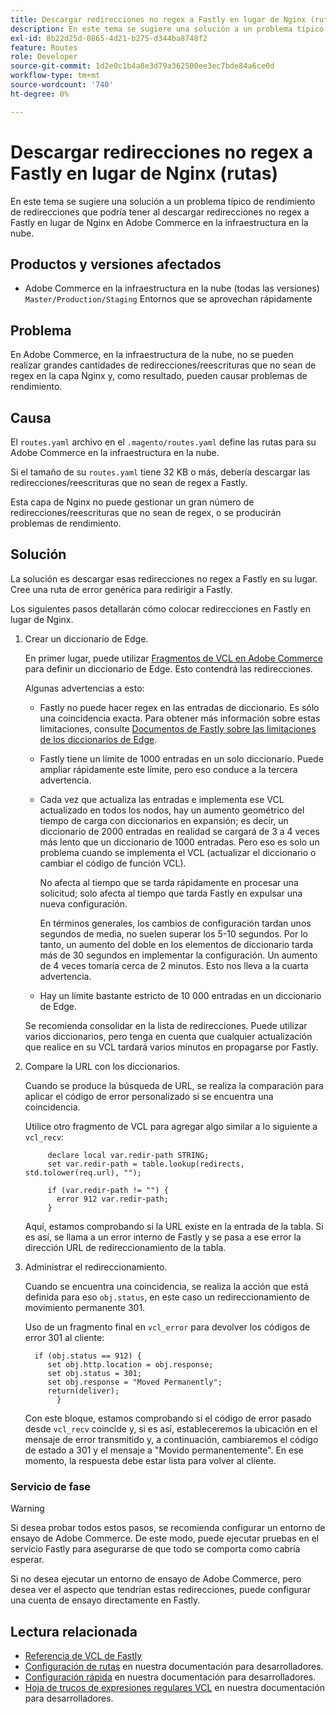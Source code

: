 ```yaml
---
title: Descargar redirecciones no regex a Fastly en lugar de Nginx (rutas)
description: En este tema se sugiere una solución a un problema típico de rendimiento de redirecciones que podría tener al descargar redirecciones no regex a Fastly en lugar de Nginx en Adobe Commerce en la infraestructura en la nube.
exl-id: 8b22d25d-0865-4d21-b275-d344ba8748f2
feature: Routes
role: Developer
source-git-commit: 1d2e0c1b4a8e3d79a362500ee3ec7bde84a6ce0d
workflow-type: tm+mt
source-wordcount: '740'
ht-degree: 0%

---
```


# Descargar redirecciones no regex a Fastly en lugar de Nginx (rutas)

En este tema se sugiere una solución a un problema típico de rendimiento de redirecciones que podría tener al descargar redirecciones no regex a Fastly en lugar de Nginx en Adobe Commerce en la infraestructura en la nube.

## Productos y versiones afectados

* Adobe Commerce en la infraestructura en la nube (todas las versiones) `Master/Production/Staging` Entornos que se aprovechan rápidamente

## Problema

En Adobe Commerce, en la infraestructura de la nube, no se pueden realizar grandes cantidades de redirecciones/reescrituras que no sean de regex en la capa Nginx y, como resultado, pueden causar problemas de rendimiento.

## Causa

El `routes.yaml` archivo en el `.magento/routes.yaml` define las rutas para su Adobe Commerce en la infraestructura en la nube.

Si el tamaño de su `routes.yaml` tiene 32 KB o más, debería descargar las redirecciones/reescrituras que no sean de regex a Fastly.

Esta capa de Nginx no puede gestionar un gran número de redirecciones/reescrituras que no sean de regex, o se producirán problemas de rendimiento.

## Solución

La solución es descargar esas redirecciones no regex a Fastly en su lugar. Cree una ruta de error genérica para redirigir a Fastly.

Los siguientes pasos detallarán cómo colocar redirecciones en Fastly en lugar de Nginx.

1. Crear un diccionario de Edge.

   En primer lugar, puede utilizar [Fragmentos de VCL en Adobe Commerce](/docs/commerce-cloud-service/user-guide/cdn/custom-vcl-snippets/fastly-vcl-custom-snippets.html) para definir un diccionario de Edge. Esto contendrá las redirecciones.

   Algunas advertencias a esto:

   * Fastly no puede hacer regex en las entradas de diccionario. Es sólo una coincidencia exacta. Para obtener más información sobre estas limitaciones, consulte [Documentos de Fastly sobre las limitaciones de los diccionarios de Edge](https://docs.fastly.com/guides/edge-dictionaries/about-edge-dictionaries#limitations-and-considerations).
   * Fastly tiene un límite de 1000 entradas en un solo diccionario. Puede ampliar rápidamente este límite, pero eso conduce a la tercera advertencia.
   * Cada vez que actualiza las entradas e implementa ese VCL actualizado en todos los nodos, hay un aumento geométrico del tiempo de carga con diccionarios en expansión; es decir, un diccionario de 2000 entradas en realidad se cargará de 3 a 4 veces más lento que un diccionario de 1000 entradas. Pero eso es solo un problema cuando se implementa el VCL (actualizar el diccionario o cambiar el código de función VCL).

     No afecta al tiempo que se tarda rápidamente en procesar una solicitud; solo afecta al tiempo que tarda Fastly en expulsar una nueva configuración.

     En términos generales, los cambios de configuración tardan unos segundos de media, no suelen superar los 5-10 segundos. Por lo tanto, un aumento del doble en los elementos de diccionario tarda más de 30 segundos en implementar la configuración. Un aumento de 4 veces tomaría cerca de 2 minutos. Esto nos lleva a la cuarta advertencia.

   * Hay un límite bastante estricto de 10 000 entradas en un diccionario de Edge.

   Se recomienda consolidar en la lista de redirecciones. Puede utilizar varios diccionarios, pero tenga en cuenta que cualquier actualización que realice en su VCL tardará varios minutos en propagarse por Fastly.

1. Compare la URL con los diccionarios.

   Cuando se produce la búsqueda de URL, se realiza la comparación para aplicar el código de error personalizado si se encuentra una coincidencia.

   Utilice otro fragmento de VCL para agregar algo similar a lo siguiente a `vcl_recv`:

   ```
        declare local var.redir-path STRING;
        set var.redir-path = table.lookup(redirects, std.tolower(req.url), "");
   
        if (var.redir-path != "") {
          error 912 var.redir-path;
        }
   ```

   Aquí, estamos comprobando si la URL existe en la entrada de la tabla. Si es así, se llama a un error interno de Fastly y se pasa a ese error la dirección URL de redireccionamiento de la tabla.

1. Administrar el redireccionamiento.

   Cuando se encuentra una coincidencia, se realiza la acción que está definida para eso `obj.status`, en este caso un redireccionamiento de movimiento permanente 301.

   Uso de un fragmento final en `vcl_error` para devolver los códigos de error 301 al cliente:

   ```
     if (obj.status == 912) {
        set obj.http.location = obj.response;
        set obj.status = 301;
        set obj.response = "Moved Permanently";
        return(deliver);
          }
   ```

   Con este bloque, estamos comprobando si el código de error pasado desde `vcl_recv` coincide y, si es así, estableceremos la ubicación en el mensaje de error transmitido y, a continuación, cambiaremos el código de estado a 301 y el mensaje a &quot;Movido permanentemente&quot;. En ese momento, la respuesta debe estar lista para volver al cliente.

### Servicio de fase

>[!WARNING]
>
>Si desea probar todos estos pasos, se recomienda configurar un entorno de ensayo de Adobe Commerce. De este modo, puede ejecutar pruebas en el servicio Fastly para asegurarse de que todo se comporta como cabría esperar.

Si no desea ejecutar un entorno de ensayo de Adobe Commerce, pero desea ver el aspecto que tendrían estas redirecciones, puede configurar una cuenta de ensayo directamente en Fastly.

## Lectura relacionada

* [Referencia de VCL de Fastly](https://docs.fastly.com/vcl/)
* [Configuración de rutas](/docs/commerce-cloud-service/user-guide/configure/routes/routes-yaml.html) en nuestra documentación para desarrolladores.
* [Configuración rápida](/docs/commerce-cloud-service/user-guide/cdn/setup-fastly/fastly-configuration.html) en nuestra documentación para desarrolladores.
* [Hoja de trucos de expresiones regulares VCL](https://docs.fastly.com/en/guides/vcl-regular-expression-cheat-sheet) en nuestra documentación para desarrolladores.
